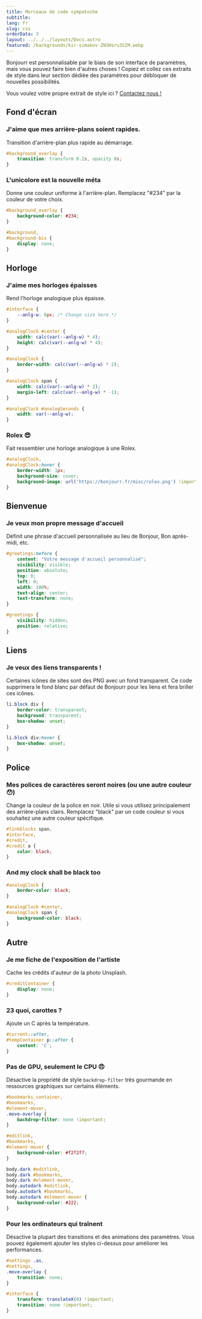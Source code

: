 ```yaml
---
title: Morceaux de code sympatoche
subtitle:
lang: fr
slug: css
orderData: 3
layout: ../../../layouts/Docs.astro
featured: /backgrounds/kir-simakov-ZN3Hsru3SIM.webp
---
```


Bonjourr est personnalisable par le biais de son interface de paramètres, mais vous pouvez faire bien d'autres choses ! Copiez et collez ces extraits de style dans leur section dédiée des paramètres pour débloquer de nouvelles possibilités.

Vous voulez votre propre extrait de style ici ? [Contactez nous !](/#further)

## Fond d'écran

### J'aime que mes arrière-plans soient rapides.

Transition d'arrière-plan plus rapide au démarrage.

```css
#background_overlay {
	transition: transform 0.2s, opacity 0s;
}
```

### L'unicolore est la nouvelle méta

Donne une couleur uniforme à l'arrière-plan. Remplacez "#234" par la couleur de votre choix.

```css
#background_overlay {
	background-color: #234;
}

#background,
#background-bis {
	display: none;
}
```

## Horloge

### J'aime mes horloges épaisses

Rend l'horloge analogique plus épaisse.

```css
#interface {
	--anlg-w: 6px; /* Change size here */
}

#analogClock #center {
	width: calc(var(--anlg-w) * 4);
	height: calc(var(--anlg-w) * 4);
}

#analogClock {
	border-width: calc(var(--anlg-w) * 2);
}

#analogClock span {
	width: calc(var(--anlg-w) * 2);
	margin-left: calc(var(--anlg-w) * -1);
}

#analogClock #analogSeconds {
	width: var(--anlg-w);
}
```

### Rolex 😎

Fait ressembler une horloge analogique à une Rolex.

```css
#analogClock,
#analogClock:hover {
	border-width: 1px;
	background-size: cover;
	background-image: url('https://bonjourr.fr/misc/rolex.png') !important;
}
```

## Bienvenue

### Je veux mon propre message d'accueil

Définit une phrase d'accueil personnalisée au lieu de Bonjour, Bon après-midi, etc.

```css
#greetings:before {
	content: "Votre message d'accueil personnalisé";
	visibility: visible;
	position: absolute;
	top: 0;
	left: 0;
	width: 100%;
	text-align: center;
	text-transform: none;
}

#greetings {
	visibility: hidden;
	position: relative;
}
```

## Liens

### Je veux des liens transparents !

Certaines icônes de sites sont des PNG avec un fond transparent. Ce code supprimera le fond blanc par défaut de Bonjourr pour les liens et fera briller ces icônes.

```css
li.block div {
	border-color: transparent;
	background: transparent;
	box-shadow: unset;
}

li.block div:hover {
	box-shadow: unset;
}
```

## Police

### Mes polices de caractères seront noires (ou une autre couleur 😯)

Change la couleur de la police en noir. Utile si vous utilisez principalement des arrière-plans clairs. Remplacez "black" par un code couleur si vous souhaitez une autre couleur spécifique.

```css
#linkblocks span,
#interface,
#credit,
#credit a {
	color: black;
}
```

### And my clock shall be black too

```css
#analogClock {
	border-color: black;
}

#analogClock #center,
#analogClock span {
	background-color: black;
}
```

## Autre

### Je me fiche de l'exposition de l'artiste

Cache les crédits d'auteur de la photo Unsplash.

```css
#creditContainer {
	display: none;
}
```

### 23 quoi, carottes ?

Ajoute un C après la température.

```css
#current::after,
#tempContainer p::after {
	content: 'C';
}
```

### Pas de GPU, seulement le CPU 😠

Désactive la propriété de style `backdrop-filter` très gourmande en ressources graphiques sur certains éléments.

```css
#bookmarks_container,
#bookmarks,
#element-mover,
.move-overlay {
	backdrop-filter: none !important;
}

#editlink,
#bookmarks,
#element-mover {
	background-color: #f2f2f7;
}

body.dark #editlink,
body.dark #bookmarks,
body.dark #element-mover,
body.autodark #editlink,
body.autodark #bookmarks,
body.autodark #element-mover {
	background-color: #222;
}
```

### Pour les ordinateurs qui traînent

Désactive la plupart des transitions et des animations des paramètres. Vous pouvez également ajouter les styles ci-dessus pour améliorer les performances.

```css
#settings .as,
#settings,
.move-overlay {
	transition: none;
}

#interface {
	transform: translateX(0) !important;
	transition: none !important;
}
```
